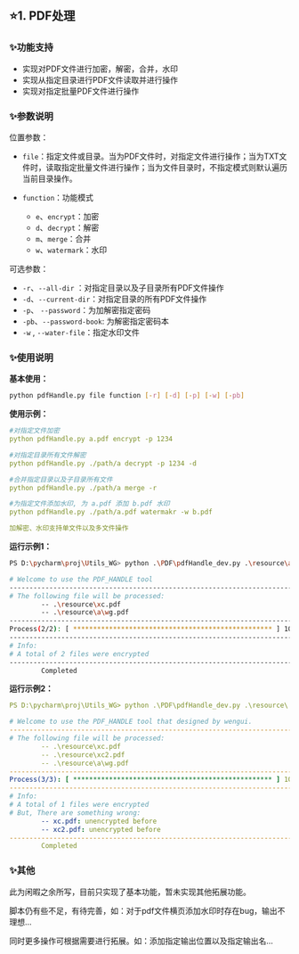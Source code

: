 ## ⭐️1. PDF处理

### ✨功能支持

- 实现对PDF文件进行加密，解密，合并，水印
- 实现从指定目录进行PDF文件读取并进行操作
- 实现对指定批量PDF文件进行操作

### ✨参数说明

位置参数：

- `file`：指定文件或目录。当为PDF文件时，对指定文件进行操作；当为TXT文件时，读取指定批量文件进行操作；当为文件目录时，不指定模式则默认遍历当前目录操作。
- `function`：功能模式

  - `e`、`encrypt`：加密
  - `d`、`decrypt`：解密
  - `m`、`merge`：合并
  - `w`、`watermark`：水印

可选参数：

- `-r`、`--all-dir` ：对指定目录以及子目录所有PDF文件操作
- `-d`、`--current-dir`：对指定目录的所有PDF文件操作
- `-p`、 `--password`：为加解密指定密码
- `-pb`、`--password-book`: 为解密指定密码本
- `-w` , `--water-file`：指定水印文件

### ✨使用说明

**基本使用：**

```bash
python pdfHandle.py file function [-r] [-d] [-p] [-w] [-pb]
```

**使用示例：**

```yaml
#对指定文件加密
python pdfHandle.py a.pdf encrypt -p 1234

#对指定目录所有文件解密
python pdfHandle.py ./path/a decrypt -p 1234 -d

#合并指定目录以及子目录所有文件
python pdfHandle.py ./path/a merge -r

#为指定文件添加水印, 为 a.pdf 添加 b.pdf 水印
python pdfHandle.py ./path/a.pdf watermakr -w b.pdf

加解密、水印支持单文件以及多文件操作
```

**运行示例1：**

```bash
PS D:\pycharm\proj\Utils_WG> python .\PDF\pdfHandle_dev.py .\resource\a.txt d

# Welcome to use the PDF_HANDLE tool 
---------------------------------------------------------------------------
# The following file will be processed:
        -- .\resource\xc.pdf
        -- .\resource\a\wg.pdf
---------------------------------------------------------------------------
Process(2/2): [ ************************************************** ] 100.00%  
---------------------------------------------------------------------------
# Info:
# A total of 2 files were encrypted
---------------------------------------------------------------------------
        Completed
```

**运行示例2：**

```yaml
PS D:\pycharm\proj\Utils_WG> python .\PDF\pdfHandle_dev.py .\resource\ d -pb .\resource\a.txt -r

# Welcome to use the PDF_HANDLE tool that designed by wengui.
---------------------------------------------------------------------------
# The following file will be processed:
        -- .\resource\xc.pdf
        -- .\resource\xc2.pdf
        -- .\resource\a\wg.pdf
---------------------------------------------------------------------------
Process(3/3): [ ************************************************** ] 100.00%  
---------------------------------------------------------------------------
# Info:
# A total of 1 files were encrypted
# But, There are something wrong:
        -- xc.pdf: unencrypted before
        -- xc2.pdf: unencrypted before
---------------------------------------------------------------------------
        Completed
```

### ✨其他

此为闲暇之余所写，目前只实现了基本功能，暂未实现其他拓展功能。

脚本仍有些不足，有待完善，如：对于pdf文件横页添加水印时存在bug，输出不理想...

同时更多操作可根据需要进行拓展。如：添加指定输出位置以及指定输出名...
